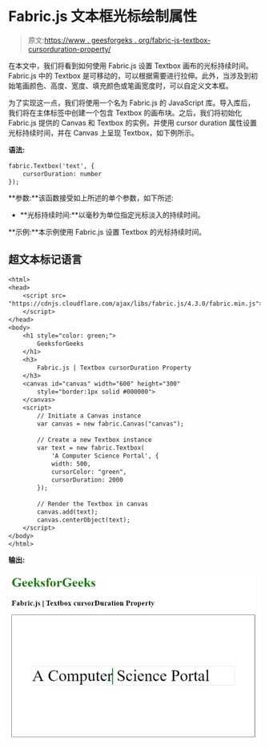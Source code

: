 # Fabric.js 文本框光标绘制属性

> 原文:[https://www . geesforgeks . org/fabric-js-textbox-cursorduration-property/](https://www.geeksforgeeks.org/fabric-js-textbox-cursorduration-property/)

在本文中，我们将看到如何使用 Fabric.js 设置 Textbox 画布的光标持续时间。Fabric.js 中的 Textbox 是可移动的，可以根据需要进行拉伸。此外，当涉及到初始笔画颜色、高度、宽度、填充颜色或笔画宽度时，可以自定义文本框。

为了实现这一点，我们将使用一个名为 Fabric.js 的 JavaScript 库。导入库后，我们将在主体标签中创建一个包含 Textbox 的画布块。之后，我们将初始化 Fabric.js 提供的 Canvas 和 Textbox 的实例，并使用 cursor duration 属性设置光标持续时间，并在 Canvas 上呈现 Textbox，如下例所示。

**语法:**

```
fabric.Textbox('text', {
    cursorDuration: number
});
```

**参数:**该函数接受如上所述的单个参数，如下所述:

*   **光标持续时间:**以毫秒为单位指定光标淡入的持续时间。

**示例:**本示例使用 Fabric.js 设置 Textbox 的光标持续时间。

## 超文本标记语言

```
<html>
<head>
    <script src=
"https://cdnjs.cloudflare.com/ajax/libs/fabric.js/4.3.0/fabric.min.js">
    </script>
</head>
<body>
    <h1 style="color: green;">
        GeeksforGeeks
    </h1>
    <h3>
        Fabric.js | Textbox cursorDuration Property
    </h3>
    <canvas id="canvas" width="600" height="300" 
        style="border:1px solid #000000">
    </canvas>
    <script>
        // Initiate a Canvas instance 
        var canvas = new fabric.Canvas("canvas");

        // Create a new Textbox instance 
        var text = new fabric.Textbox(
            'A Computer Science Portal', {
            width: 500,
            cursorColor: "green",
            cursorDuration: 2000
        });

        // Render the Textbox in canvas 
        canvas.add(text);
        canvas.centerObject(text);
    </script>
</body>
</html>
```

**输出:**

![](img/98e31a4da76415de3a8729fc719f9976.png)